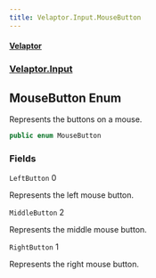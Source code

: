 ```yaml
---
title: Velaptor.Input.MouseButton
---
```


#### [Velaptor](Namespaces.md 'Velaptor Namespaces')
### [Velaptor.Input](Velaptor.Input.md 'Velaptor.Input')

## MouseButton Enum

Represents the buttons on a mouse.

```csharp
public enum MouseButton
```
### Fields

<a name='Velaptor.Input.MouseButton.LeftButton'></a>

`LeftButton` 0

Represents the left mouse button.

<a name='Velaptor.Input.MouseButton.MiddleButton'></a>

`MiddleButton` 2

Represents the middle mouse button.

<a name='Velaptor.Input.MouseButton.RightButton'></a>

`RightButton` 1

Represents the right mouse button.